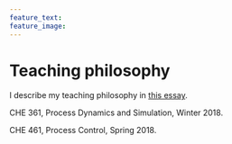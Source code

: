 ```yaml
---
feature_text:
feature_image:
---
```


<style>
figcaption {
    margin: 10px 0 0 0;
    font-family: Courier;
	font-size: 14px;
    color: #808080;
}
</style>

# Teaching philosophy

I describe my teaching philosophy in [this essay](teaching_philosophy.pdf).

CHE 361, Process Dynamics and Simulation, Winter 2018.

CHE 461, Process Control, Spring 2018.
